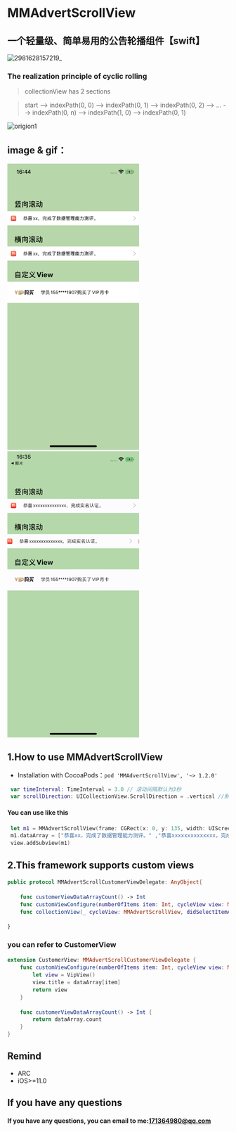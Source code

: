 # MMAdvertScrollView
## 一个轻量级、简单易用的公告轮播组件【swift】
![2981628157219_](https://user-images.githubusercontent.com/18704047/128330982-14756df4-c47d-4d43-b60c-be714db8aa28.jpg)

### The realization principle of cyclic rolling
> collectionView has 2 sections

> start --> indexPath(0, 0) --> indexPath(0, 1) --> indexPath(0, 2) --> ... --> indexPath(0, n) --> indexPath(1, 0) --> indexPath(0, 1)

![origion1](https://user-images.githubusercontent.com/18704047/128453181-0ffa1557-9a09-4e46-8c30-710824920c54.png)

## image & gif：

<p float="center">
<img src="https://github.com/CoderHuiYu/MMAdvertScrollView/blob/main/example/example.jpeg" width = "300">
<img src="https://github.com/CoderHuiYu/MMAdvertScrollView/blob/main/example/example.gif" width = "300">
<p />

## 1.How to use MMAdvertScrollView
* Installation with CocoaPods：`pod 'MMAdvertScrollView', '~> 1.2.0'`

```swift
 var timeInterval: TimeInterval = 3.0 // 滚动间隔默认为3秒
 var scrollDirection: UICollectionView.ScrollDirection = .vertical //默认滚动方向为竖向
```
#### You can use like this
``` swift
 let m1 = MMAdvertScrollView(frame: CGRect(x: 0, y: 135, width: UIScreen.main.bounds.width, height: 40))
 m1.dataArray = ["恭喜xx，完成了数据管理能力测评。" ,"恭喜xxxxxxxxxxxxxx，完成实名认证。"]
 view.addSubview(m1)
```
## 2.This framework supports custom views
```swift
public protocol MMAdvertScrollCustomerViewDelegate: AnyObject{

    func customerViewDataArrayCount() -> Int
    func customViewConfigure(numberOfItems item: Int, cycleView view: MMAdvertScrollView) -> UIView
    func collectionView(_ cycleView: MMAdvertScrollView, didSelectItemAt indexItem: Int) 
    
}
```
### you can refer to CustomerView 
``` swift
extension CustomerView: MMAdvertScrollCustomerViewDelegate {
    func customViewConfigure(numberOfItems item: Int, cycleView view: MMAdvertScrollView) -> UIView {
        let view = VipView()
        view.title = dataArray[item]
        return view
    }

    func customerViewDataArrayCount() -> Int {
        return dataArray.count
    }
}
```

## Remind
* ARC
* iOS>=11.0

## If you have any questions 
#### If you have any questions, you can email to me:171364980@qq.com 
